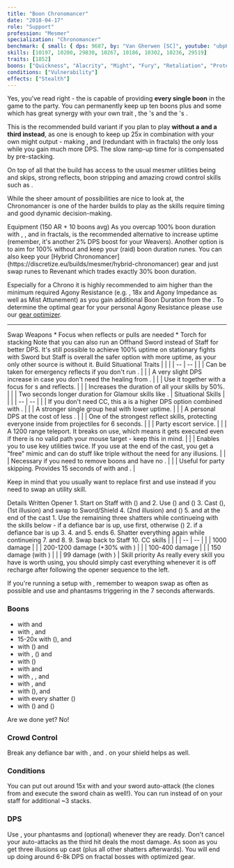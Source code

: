 ```yaml
---
title: "Boon Chronomancer"
date: "2018-04-17"
role: "Support"
profession: "Mesmer"
specialization: "Chronomancer"
benchmark: { small: { dps: 9687, by: "Van Gherwen [SC]", youtube: "ubpK_srQYSg" }}
skills: [10197, 10200, 29830, 10267, 10186, 10302, 10236, 29519]
traits: [1852]
boons: ["Quickness", "Alacrity", "Might", "Fury", "Retaliation", "Protection", "Swiftness", "Regeneration", "Vigor", "Aegis", "Stability", "Resistance"]
conditions: ["Vulnerability"]
effects: ["Stealth"]
---
```


Yes, you've read right - the <Specialization prefix="boon" name="chronomancer"/> is capable of providing **every single boon** in the game to the party. You can permanently keep up ten boons plus <Boon name="aegis"/> and some <Boon name="resistance"/> which has great synergy with your own trait <Trait id="1865"/>, the <Specialization name="spellbreaker" prefix="hybrid"/>'s <Trait id="1471" profession="warrior"/> and the <Specialization name="weaver" prefix="arcane"/>'s <Trait id="1511" profession="elementalist"/>.

This is the recommended build variant if you plan to play **without a <Specialization name="druid"/> and a third <Specialization name="weaver" prefix="arcane"/> instead**, as one <Trait id="264" profession="elementalist"/> is enough to keep up 25x <Boon name="might"/> in combination with your own might output - making <Skill id="31582" profession="ranger"/>, <Skill id="12497" profession="ranger"/> and <Trait id="1016" profession="ranger"/> (redundant with <Trait id="2177" profession="elementalist"/> in fractals) the only loss while you gain much more DPS. The slow ramp-up time for <Boon name="might"/> is compensated by pre-stacking.

On top of all that the build has access to the usual mesmer utilities being <Skill id="10197"/> and <Effect name="stealth"/> skips, strong reflects, boon stripping and amazing crowd control skills such as <Skill id="29519"/>.

While the sheer amount of possibilities are nice to look at, the Chronomancer is one of the harder builds to play as the skills require timing and good dynamic decision-making.

<Divider>
Equipment (150 AR + 10 boons avg)
</Divider>

<Grid>
<Row>
<Column>
As you overcap 100% boon duration with <Trait id="1865"/>, <Item id="72339"/>, <Item id="79722"/> and <Item id="70600"/> in fractals, <Item id="69370"/> is the recommended alternative to increase <Boon name="resistance"/> uptime (remember, it's another 2% DPS boost for your Weavers). Another option is to aim for 100% without <Item id="72339"/> and keep your (raid) boon duration runes. You can also keep your [Hybrid Chronomancer](https://discretize.eu/builds/mesmer/hybrid-chronomancer) gear and just swap runes to Revenant which trades exactly 30% boon duration.

Especially for a Chrono it is highly recommended to aim higher than the minimum required Agony Resistance (e.g. <Item id="70596"/>, 18x <Item id="86180"/> and Agony Impedance as well as Mist Attunement) as you gain additional Boon Duration from the <Item id="79722"/>. To determine the optimal gear for your personal Agony Resistance please use our [gear optimizer](http://old.discretize.eu/#mechanics/gear-optimizer).
</Column>
</Row>

<Row>
<Column>
<Armor helmId="48081" helmRuneId="69370" helmRuneCount="6" helmAffix="Berserker" helmRune="Revenant" shouldersId="48083" shouldersRuneId="69370" shouldersRuneCount="6" shouldersAffix="Berserker" shouldersRune="Revenant" coatId="72182" coatRuneId="69370" coatRuneCount="6" coatAffix="Commander" coatRune="Revenant" glovesId="48080" glovesRuneId="69370" glovesRuneCount="6" glovesAffix="Berserker" glovesRune="Revenant" leggingsId="48082" leggingsRuneId="69370" leggingsRuneCount="6" leggingsAffix="Berserker" leggingsRune="Revenant" bootsId="48078" bootsRuneId="69370" bootsRuneCount="6" bootsAffix="Berserker" bootsRune="Revenant"/>
</Column>

<Column>
<Weapons weapon1MainId="46774" weapon1MainSigil1Id="72339" weapon1MainType="Sword" weapon1MainAffix="Berserker" weapon1MainSigil1="Concentration" weapon1OffId="46770" weapon1OffSigilId="24639" weapon1OffAffix="Berserker" weapon1OffType="Shield" weapon1OffSigil="Paralyzation" weapon2MainId="46773" weapon2MainSigil1Id="72339" weapon2MainSigil2Id="24615" weapon2MainType="Staff" weapon2MainAffix="Berserker" weapon2MainSigil1="Concentration" weapon2MainSigil2="Force"/>

---

<Card>
<CardHeader>
Swap Weapons
</CardHeader>
<CardContent>
* Focus when reflects or pulls are needed
* Torch for <Boon name="might"/> stacking
</CardContent>
</Card>
</Column>

<Column>
<Trinkets backItemId="79830" backItemStatId="1125" backItemAffix="Commander" accessory1Id="39233" accessory1Affix="Berserker" accessory2Id="79745" accessory2StatId="1125" accessory2Affix="Commander" amuletId="39273" amuletAffix="Berserker" ring1Id="75669" ring1Affix="Berserker" ring2Id="79710" ring2StatId="1125" ring2Affix="Commander"/>

<Consumables foodId="43550" utilityId="67530" infusionId="86180"/>
</Column>
</Row>

<Row>
<Column>
Note that you can also run an Offhand Sword instead of Staff for better DPS. It's still possible to achieve 100% <Boon name="retaliation"/> uptime on stationary fights with Sword but Staff is overall the safer option with more <Boon name="aegis"/> uptime, as your only other source is <Trait id="670"/> without it.
</Column>
</Row>
</Grid>

<Divider>
Build
</Divider>

<Grid>
<Column width="9">
<Traits traits1Id="23" traits1="Inspiration" traits1Selected="738,740,1866" traits2Id="45" traits2="Chaos" traits2Selected="670,669,1687" traits3Id="40" traits3="Chronomancer" traits3Selected="1987,1978,2022"/>

<Card>
<CardHeader>
Situational Traits
</CardHeader>
<CardContent>
| | |
| -- | -- |
| <Trait id="756" size="big" text="false"/> | Can be taken for emergency reflects if you don't run <Skill id="10213"/>. |
| <Trait id="1995" size="big" text="false"/> | A very slight DPS increase in case you don't need the healing from <Trait id="1987"/>. |
| <Trait id="751" size="big" text="false"/> | Use it together with a focus for <Control name="pull"/>s and reflects. |
| <Trait id="674" size="big" text="false"/> | Increases the duration of all your <Effect name="stealth"/> skills by 50%. |
| <Trait id="752" size="big" text="false"/> | Two seconds longer duration for Glamour skills like <Skill id="10197"/>. |
</CardContent>
</Card>
</Column>

<Column>
<Skills weapon1Skill1="" weapon1Skill2="" weapon1Skill3="" weapon1Skill4="" weapon1Skill5="" utilitySkill1="10213" utilitySkill2="30814" utilitySkill3="29856" utilitySkill4="10236" utilitySkill5="29519"/>

<Card>
<CardHeader>
Situational Skills
</CardHeader>
<CardContent>
| | |
| -- | -- |
| <Skill id="10311" size="big" text="false"/> | If you don't need CC, this a is a higher DPS option combined with <Trait id="1890"/>. |
| <Skill id="30305" size="big" text="false"/> | A stronger single group heal with lower <Boon name="resistance"/> uptime. |
| <Skill id="21750" size="big" text="false"/> | A personal DPS at the cost of less <Boon name="resistance"/>. |
| <Skill id="34326" size="big" text="false"/> | One of the strongest reflect skills, protecting everyone inside from projectiles for 6 seconds. |
| <Skill id="10197" size="big" text="false"/> | Party escort service. |
| <Skill id="10200" size="big" text="false"/> | A 1200 range teleport. It breaks <Control name="stun"/> on use, which means it gets executed even if there is no valid path your mouse target - keep this in mind. |
| <Skill id="29578" size="big" text="false"/> | Enables you to use key utilities twice. If you use <Skill id="29830"/> at the end of the cast, you get a "free" mimic and can do stuff like triple <Skill id="10200"/> without the need for any illusions. |
| <Skill id="10267" size="big" text="false"/> | Necessary if you need to remove boons and have no <Specialization name="spellbreaker"/>. |
| <Skill id="10245" size="big" text="false"/> | Useful for party skipping. Provides 15 seconds of <Effect name="stealth"/> with <Trait id="674"/> and <Skill id="29830"/>. |

Keep in mind that you usually want to replace <Skill id="30814"/> first and use <Skill id="10311"/> instead if you need to swap an utility skill.
</CardContent>
</Card>
</Column>
</Grid>

<Divider>
Details
</Divider>

<Grid>
<Column>
<Card>
<CardHeader>
Written Opener
</CardHeader>
<CardContent>
1. Start on Staff with <Skill id="10169"/> (<Boon name="retaliation" text="false"/><Boon name="aegis" text="false"/><Boon name="swiftness" text="false"/>) and <Skill id="10331"/>
2. Use <Skill id="10190"/> (<Boon name="quickness" text="false"/><Boon name="alacrity" text="false"/><Boon name="vigor" text="false"/><Boon name="stability" text="false"/>) and <Skill id="10214"/> (<Boon name="resistance" text="false"/>)
3. Cast <Skill id="10216"/> (<Trait id="1866" text="false"/>), <Skill id="10310"/> (1st illusion) and swap to Sword/Shield
4. <Skill id="10173"/> (2nd illusion) and <Skill id="30769"/> (<Boon name="protection" text="false"/>)
5. <Skill id="30643"/> and <Skill id="29830"/> at the end of the cast
    1. Use the remaining three shatters while continueing with the skills below - if a defiance bar is up, use <Skill id="10287"/> first, otherwise <Skill id="49068"/>(<Boon name="might" text="false"/><Boon name="fury" text="false"/><Boon name="regeneration" text="false"/>)
    2. <Skill id="29519"/> if a defiance bar is up
    3. <Skill id="10236"/>
    4. <Skill id="29856"/> and <Skill id="30814"/>
5. <Skill id="30747"/> ends
6. Shatter everything again while continueing
7. <Skill id="29856"/> and <Skill id="30814"/>
8. <Skill id="10334"/>
9. Swap back to Staff
10. <Skill id="10236"/>
</CardContent>
</Card>

<Card>
<CardHeader>
CC skills
</CardHeader>
<CardContent>
| | |
| -- | -- |
| <Skill id="29519"/> | 1000 damage |
| <Skill id="30643"/> | 200-1200 damage (+30% with <Item id="24639" text="false"/>) |
| <Skill id="10287"/> | 100-400 damage |
| <Skill id="30814"/> | 150 damage (with <Condition name="slow"/>) |
| <Skill id="29856"/> | 99 damage (with <Condition name="chilled"/>) |
</CardContent>
</Card>
</Column>

<Column width="9">
<Card>
<CardHeader>
Skill priority
</CardHeader>
<CardContent>
As really every skill you have is worth using, you should simply cast everything whenever it is off recharge after following the opener sequence to the left.

If you're running a setup with <Item id="72339"/>, remember to weapon swap as often as possible and use <Skill id="10236"/> and phantasms triggering <Trait id="1866"/> in the 7 seconds afterwards.

### Boons

* <Boon name="quickness"/> with <Skill id="30814"/> and <Trait id="2022"/>
* <Boon name="alacrity"/> with <Skill id="30643"/>, <Skill id="29856"/> and <Trait id="1927"/>
* 15-20x <Boon name="might"/> with <Skill id="49068"/> (<Trait id="1687" text="false"/>), <Trait id="1866"/> and <Skill id="10273"/>
* <Boon name="fury"/> with <Skill id="10287"/> (<Trait id="1687" text="false"/>) and <Skill id="10273"/>
* <Boon name="protection"/> with <Skill id="30769"/>, <Skill id="10331"/> (<Trait id="669" text="false"/>) and <Trait id="667"/>
* <Boon name="vigor"/> with <Skill id="10190"/> (<Trait id="1687" text="false"/>)
* <Boon name="retaliation"/> with <Skill id="10169"/> and <Trait id="670"/>
* <Boon name="swiftness"/> with <Skill id="10169"/>, <Trait id="670"/>, <Skill id="10331"/> and <Skill id="10236"/>
* <Boon name="aegis"/> with <Trait id="1852"/>, <Skill id="10169"/> and <Trait id="670"/>
* <Boon name="regeneration"/> with <Skill id="10192"/> (<Trait id="1687" text="false"/>), <Skill id="10331"/> and <Trait id="666"/>
* <Boon name="stability"/> with every shatter (<Trait id="1687" text="false"/>)
* <Boon name="resistance"/> with <Skill id="29830"/> (<Trait id="1687" text="false"/>) and <Skill id="10214"/> (<Item id="69370" text="false"/>)

Are we done yet? No!

### Crowd Control

Break any defiance bar with <Skill id="29519"/>, <Skill id="30643"/> and <Skill id="10287"/>. <Item id="24639"/> on your shield helps as well.

### Conditions

You can put out around 15x <Condition name="vulnerability"/> with <Skill id="10216"/> and your sword auto-attack (the clones from <Skill id="10173"/> and <Skill id="30769"/> execute the sword chain as well!). You can run <Item id="24567"/> instead of <Item id="24615"/> on your staff for additional ~3 stacks.

### DPS

Use <Skill id="10334"/>, your phantasms and <Skill id="21750"/> (optional) whenever they are ready. Don't cancel your auto-attacks as the third hit deals the most damage. As soon as you get three illusions up cast <Skill id="49068"/> (plus all other shatters afterwards). You will end up doing around 6-8k DPS on fractal bosses with optimized gear.
</CardContent>
</Card>
</Column>
</Grid>
